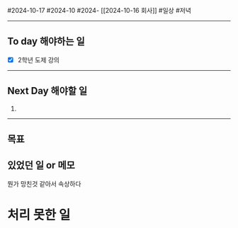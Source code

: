#2024-10-17 #2024-10 #2024- [[2024-10-16 회사]]
#일상 #저녁 

---
## To day 해야하는 일
- [x] 2학년 도제 강의

---
## Next Day 해야할 일
1. 

---

## 목표 


## 있었던 일  or 메모
뭔가 망친것 같아서 속상하다

# 처리 못한 일